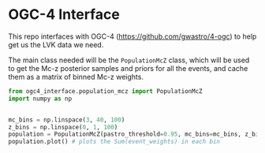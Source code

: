 # OGC-4 Interface
This repo interfaces with OGC-4 (https://github.com/gwastro/4-ogc) to help get us the LVK data we need.

The main class needed will be the `PopulationMcZ` class, which will be used to get the Mc-z posterior samples and
priors for all the events, and cache them as a matrix of binned Mc-z weights.


```python
from ogc4_interface.population_mcz import PopulationMcZ
import numpy as np


mc_bins = np.linspace(3, 40, 100)
z_bins = np.linspace(0, 1, 100)
population = PopulationMcZ(pastro_threshold=0.95, mc_bins=mc_bins, z_bins=z_bins)
population.plot() # plots the Sum(event_weights) in each bin

```
